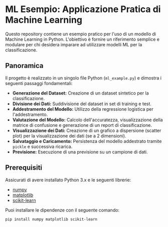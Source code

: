 # ML Esempio: Applicazione Pratica di Machine Learning

Questo repository contiene un esempio pratico per l'uso di un modello di Machine Learning in Python. L'obiettivo è fornire un riferimento semplice e modulare per chi desidera imparare ad utilizzare modelli ML per la classificazione.

## Panoramica

Il progetto è realizzato in un singolo file Python (`ml_example.py`) e dimostra i seguenti passaggi fondamentali:

- **Generazione del Dataset:** Creazione di un dataset sintetico per la classificazione.
- **Divisione dei Dati:** Suddivisione del dataset in set di training e test.
- **Addestramento del Modello:** Utilizzo della regressione logistica per l'addestramento.
- **Valutazione del Modello:** Calcolo dell'accuratezza, visualizzazione della matrice di confusione e generazione di un report di classificazione.
- **Visualizzazione dei Dati:** Creazione di un grafico a dispersione (scatter plot) per la visualizzazione dei dati (se a 2 dimensioni).
- **Salvataggio e Caricamento:** Persistenza del modello addestrato tramite `pickle` e successiva ricarica.
- **Previsione:** Esecuzione di una previsione su un campione di dati.

## Prerequisiti

Assicurati di avere installato Python 3.x e le seguenti librerie:
- [numpy](https://numpy.org/)
- [matplotlib](https://matplotlib.org/)
- [scikit-learn](https://scikit-learn.org/)

Puoi installare le dipendenze con il seguente comando:

```bash
pip install numpy matplotlib scikit-learn
